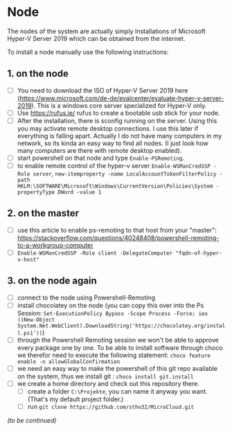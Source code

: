 # Node

The nodes of the system are actually simply Installations of Microsoft Hyper-V Server 2019 which can be obtained from the internet. 

To install a node manually use the following instructions:

## 1. on the node

  - [ ] You need to download the ISO of Hyper-V Server 2019 here (https://www.microsoft.com/de-de/evalcenter/evaluate-hyper-v-server-2019). This is a windows core server specialized for Hyper-V only. 
  - [ ] Use https://rufus.ie/ rufus to create a bootable usb stick for your node.
  - [ ] After the installation, there is sconfig running on the server. Using this you may activate remote desktop connections. I use this later if everything is falling apart. Actually I do not have many computers in my network, so its kinda an easy way to find all nodes. (I just look how many computers are there with remote desktop enabled).
  - [ ] start powershell on that node and type `Enable-PSRemoting`.
  - [ ] to enable remote control of the hyper-v server `Enable-WSManCredSSP -Role server`, `new-itemproperty -name LocalAccountTokenFilterPolicy -path HKLM:\SOFTWARE\Microsoft\Windows\CurrentVersion\Policies\System -propertyType DWord -value 1`
  
## 2. on the master

  - [ ] use this article to enable ps-remoting to that host from your "master": https://stackoverflow.com/questions/40248408/powershell-remoting-to-a-workgroup-computer
  - [ ] `Enable-WSManCredSSP -Role client -DelegateComputer "fqdn-of-hyper-v-host"`

## 3. on the node again

  - [ ] connect to the node using Powershell-Remoting
  - [ ] install chocolatey on the node (you can copy this over into the Ps Session: `Set-ExecutionPolicy Bypass -Scope Process -Force; iex ((New-Object System.Net.WebClient).DownloadString('https://chocolatey.org/install.ps1'))`)
  - [ ] through the Powershell Remoting session we won't be able to approve every package one by one. To be able to install software through choco we therefor need to execute the following statement: `choco feature enable -n allowGlobalConfirmation`
  - [ ] we need an easy way to make the powershell of this git repo available on the system, thus we install git : `choco install git.install`
  - [ ] we create a home directory and check out this repository there.
    - [ ] create a folder `C:\Projekte`, you can name it anyway you want. (That's my default project folder.)
    - [ ] run `git clone https://github.com/stho32/MicroCloud.git`

*(to be continued)*